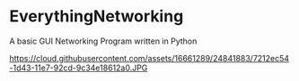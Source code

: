 # EverythingNetworking
A basic GUI Networking Program written in Python

https://cloud.githubusercontent.com/assets/16661289/24841883/7212ec54-1d43-11e7-92cd-9c34e18612a0.JPG
